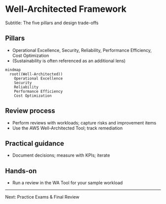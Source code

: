 # Well-Architected Framework

Subtitle: The five pillars and design trade-offs

## Pillars
- Operational Excellence, Security, Reliability, Performance Efficiency, Cost Optimization
- (Sustainability is often referenced as an additional lens)

```mermaid
mindmap
  root((Well-Architected))
    Operational Excellence
    Security
    Reliability
    Performance Efficiency
    Cost Optimization
```

## Review process
- Perform reviews with workloads; capture risks and improvement items
- Use the AWS Well-Architected Tool; track remediation

## Practical guidance
- Document decisions; measure with KPIs; iterate

## Hands-on
- Run a review in the WA Tool for your sample workload

---

Next: Practice Exams & Final Review
